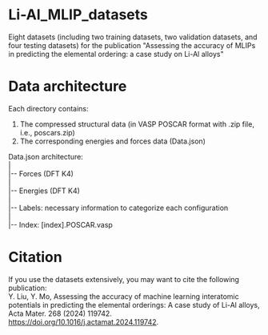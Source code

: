 # Li-Al_MLIP_datasets
Eight datasets (including two training datasets, two validation datasets, and four testing datasets) for the publication "Assessing the accuracy of MLIPs in predicting the elemental ordering: a case study on Li-Al alloys"

# Data architecture
Each directory contains:
1.  The compressed structural data (in VASP POSCAR format with .zip file, i.e., poscars.zip)
2.  The corresponding energies and forces data  (Data.json)

Data.json architecture:  
|  
|-- Forces (DFT K4)  
|  
|-- Energies (DFT K4)  
|  
|-- Labels: necessary information to categorize each configuration  
|  
|-- Index: [index].POSCAR.vasp  

# Citation
If you use the datasets extensively, you may want to cite the following publication:  
Y. Liu, Y. Mo, Assessing the accuracy of machine learning interatomic potentials in predicting the elemental orderings: A case study of Li-Al alloys, Acta Mater. 268 (2024) 119742.  
https://doi.org/10.1016/j.actamat.2024.119742.
